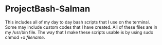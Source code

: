 # ProjectBash-Salman

This includes all of my day to day bash scripts that I use on the terminal. Some may include custom codes that I have created. All of these files are in my /usr/bin file. The way that I make these scripts usable is by using sudo chmod +x *filename*. 
